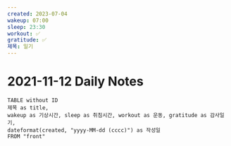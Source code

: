```yaml
---
created: 2023-07-04
wakeup: 07:00
sleep: 23:30
workout: ✅
gratitude: ✅
제목: 일기
---
```

# 2021-11-12 Daily Notes

```dataview
TABLE without ID
제목 as title,
wakeup as 기상시간, sleep as 취침시간, workout as 운동, gratitude as 감사일기,
dateformat(created, "yyyy-MM-dd (cccc)") as 작성일
FROM "front"
```
